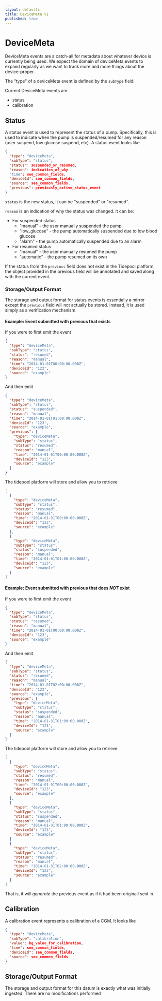 ```yaml
---
layout: defaults
title: DeviceMeta V1
published: true
---
```

# DeviceMeta

DeviceMeta events are a catch-all for metadata about whatever device is currently being used.  We expect the domain of deviceMeta events to expand regularly as we want to track more and more things about the device-proper.

The "type" of a deviceMeta event is defined by the `subType` field.

Current DeviceMeta events are

* status
* calibration

## Status

A status event is used to represent the status of a pump.  Specifically, this is used to indicate when the pump is suspended/resumed for any reason (user suspend, low glucose suspend, etc).  A status event looks like


~~~json
{
  "type": "deviceMeta",
  "subType": "status",
  "status": suspended_or_resumed,
  "reason": indication_of_why
  "time": see_common_fields,
  "deviceId": see_common_fields,
  "source": see_common_fields,
  "previous": previously_active_status_event
}
~~~

`status` is the new status, it can be "suspended" or "resumed".

`reason` is an indication of why the status was changed.  It can be:

* For suspended status
    * "manual" - the user manually suspended the pump
    * "low_glucose" - the pump automatically suspended due to low blood glucose
    * "alarm" - the pump automatically suspended due to an alarm
* For resumed status
    * "manual" - the user manually resumed the pump
    * "automatic" - the pump resumed on its own

If the status from the `previous` field does not exist in the Tidepool platform, the object provided in the previous field will be annotated and saved along with the current event.

### Storage/Output Format

The storage and output format for status events is essentially a mirror except the `previous` field will not actually be stored.  Instead, it is used simply as a verification mechanism.

#### Example: Event submitted with previous that exists

If you were to first emit the event

~~~json
{
  "type": "deviceMeta",
  "subType": "status",
  "status": "resumed",
  "reason": "manual",
  "time": "2014-01-01T00:00:00.000Z",
  "deviceId": "123",
  "source": "example"
}
~~~

And then emit

~~~json
{
  "type": "deviceMeta",
  "subType": "status",
  "status": "suspended",
  "reason": "manual",
  "time": "2014-01-01T01:00:00.000Z",
  "deviceId": "123",
  "source": "example",
  "previous": {
    "type": "deviceMeta",
    "subType": "status",
    "status": "resumed",
    "reason": "manual",
    "time": "2014-01-01T00:00:00.000Z",
    "deviceId": "123",
    "source": "example"
  }
}
~~~

The tidepool platform will store and allow you to retrieve

~~~json
[
  {
    "type": "deviceMeta",
    "subType": "status",
    "status": "resumed",
    "reason": "manual",
    "time": "2014-01-01T00:00:00.000Z",
    "deviceId": "123",
    "source": "example"
  },
  {
    "type": "deviceMeta",
    "subType": "status",
    "status": "suspended",
    "reason": "manual",
    "time": "2014-01-01T01:00:00.000Z",
    "deviceId": "123",
    "source": "example"
  }
]
~~~

#### Example: Event submitted with previous that does *NOT* exist

If you were to first emit the event

~~~json
{
  "type": "deviceMeta",
  "subType": "status",
  "status": "resumed",
  "reason": "manual",
  "time": "2014-01-01T00:00:00.000Z",
  "deviceId": "123",
  "source": "example"
}
~~~

And then emit

~~~json
{
  "type": "deviceMeta",
  "subType": "status",
  "status": "resumed",
  "reason": "manual",
  "time": "2014-01-01T02:00:00.000Z",
  "deviceId": "123",
  "source": "example",
  "previous": {
    "type": "deviceMeta",
    "subType": "status",
    "status": "suspended",
    "reason": "manual",
    "time": "2014-01-01T01:00:00.000Z",
    "deviceId": "123",
    "source": "example"
  }
}
~~~

The tidepool platform will store and allow you to retrieve

~~~json
[
  {
    "type": "deviceMeta",
    "subType": "status",
    "status": "resumed",
    "reason": "manual",
    "time": "2014-01-01T00:00:00.000Z",
    "deviceId": "123",
    "source": "example"
  },
  {
    "type": "deviceMeta",
    "subType": "status",
    "status": "suspended",
    "reason": "manual",
    "time": "2014-01-01T01:00:00.000Z",
    "deviceId": "123",
    "source": "example"
  }
  {
    "type": "deviceMeta",
    "subType": "status",
    "status": "resumed",
    "reason": "manual",
    "time": "2014-01-01T02:00:00.000Z",
    "deviceId": "123",
    "source": "example"
  }
]
~~~

That is, it will *generate* the previous event as if it had been originall sent in.

## Calibration

A calibration event represents a calibration of a CGM.  It looks like

~~~json
{
  "type": "deviceMeta",
  "subType": "calibration",
  "value": bg_value_for_calibration,
  "time": see_common_fields,
  "deviceId": see_common_fields,
  "source": see_common_fields
}
~~~

## Storage/Output Format

The storage and output format for this datum is exactly what was initially ingested.  There are no modifications performed